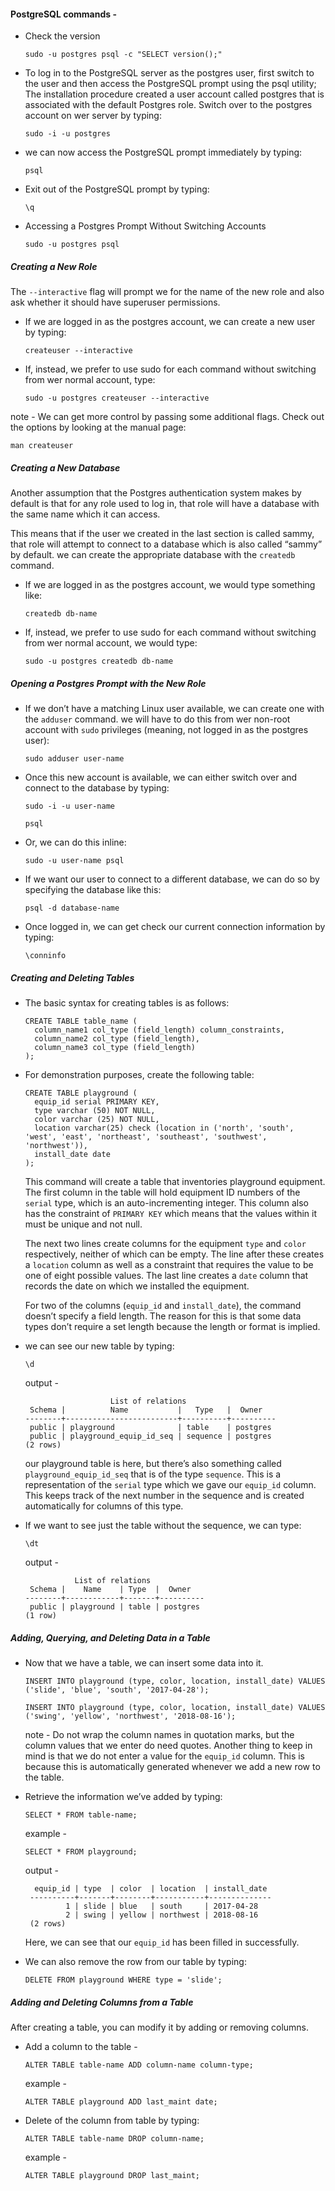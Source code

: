 
#### **PostgreSQL commands -** 
* Check the version
    ```
    sudo -u postgres psql -c "SELECT version();"
    ```

* To log in to the PostgreSQL server as the postgres user,
 first switch to the user and then access the PostgreSQL 
 prompt using the psql utility;
 The installation procedure created a user account called 
 postgres that is associated with the default Postgres role.
 Switch over to the postgres account on wer server by typing:
   ```
   sudo -i -u postgres
   ```

* we can now access the PostgreSQL prompt immediately by typing:
  ```
  psql 
  ```

* Exit out of the PostgreSQL prompt by typing:
  ```
  \q
  ```

* Accessing a Postgres Prompt Without Switching Accounts
  ```
  sudo -u postgres psql  
  ```

##### Creating a New Role 
  The ```--interactive``` flag will prompt we for the name of the new role and also ask whether it should have superuser permissions.

* If we are logged in as the postgres account, we can create a new user by typing: 
  ```
  createuser --interactive  
  ```


* If, instead, we prefer to use sudo for each command without switching from wer normal account, type:
  ```
  sudo -u postgres createuser --interactive  
  ```

note - We can get more control by passing some additional flags. Check out the options by looking at the manual page:
  ```
  man createuser  
  ```

##### Creating a New Database
  Another assumption that the Postgres authentication system makes by default is that for any role used to log in, that role will have a database with the same name which it can access.

  This means that if the user we created in the last section is called sammy, that role will attempt to connect to a database which is also called “sammy” by default. we can create the appropriate database with the ```createdb``` command.

* If we are logged in as the postgres account, we would type something like:
  ```
  createdb db-name
  ```

* If, instead, we prefer to use sudo for each command without switching from wer normal account, we would type:
  ```
  sudo -u postgres createdb db-name
  ```

##### Opening a Postgres Prompt with the New Role

* If we don’t have a matching Linux user available, we can create one with the ```adduser``` command. we will have to do this from wer non-root account with ```sudo``` privileges (meaning, not logged in as the postgres user):
  ```
  sudo adduser user-name
  ```

* Once this new account is available, we can either switch over and connect to the database by typing:
  ```
  sudo -i -u user-name
  ```
  ```
  psql
  ```

* Or, we can do this inline:
  ```
  sudo -u user-name psql
  ```

* If we want our user to connect to a different database, we can do so by specifying the database like this:
  ```
  psql -d database-name
  ```

* Once logged in, we can get check our current connection information by typing:
  ```
  \conninfo
  ```

##### Creating and Deleting Tables

* The basic syntax for creating tables is as follows:
  ```
  CREATE TABLE table_name (
    column_name1 col_type (field_length) column_constraints,
    column_name2 col_type (field_length),
    column_name3 col_type (field_length)
  );
  ```

* For demonstration purposes, create the following table: 
  ```
  CREATE TABLE playground (
    equip_id serial PRIMARY KEY,
    type varchar (50) NOT NULL,
    color varchar (25) NOT NULL,
    location varchar(25) check (location in ('north', 'south', 'west', 'east', 'northeast', 'southeast', 'southwest', 'northwest')),
    install_date date
  );
  ```

  This command will create a table that inventories playground equipment. The first column in the table will hold equipment ID numbers of the ```serial``` type, which is an auto-incrementing integer. This column also has the constraint of ```PRIMARY KEY``` which means that the values within it must be unique and not null.

  The next two lines create columns for the equipment ```type``` and ```color``` respectively, neither of which can be empty. The line after these creates a ```location``` column as well as a constraint that requires the value to be one of eight possible values. The last line creates a ```date``` column that records the date on which we installed the equipment.

  For two of the columns (```equip_id``` and ```install_date```), the command doesn’t specify a field length. The reason for this is that some data types don’t require a set length because the length or format is implied.

* we can see our new table by typing:
  ```
  \d
  ```

  output -
  ```
                     List of relations
   Schema |          Name           |   Type   |  Owner   
  --------+-------------------------+----------+----------
   public | playground              | table    | postgres
   public | playground_equip_id_seq | sequence | postgres
  (2 rows)
  ```

  our playground table is here, but there’s also something called ```playground_equip_id_seq``` that is of the type ```sequence```. This is a representation of the ```serial``` type which we gave our ```equip_id``` column. This keeps track of the next number in the sequence and is created automatically for columns of this type.

* If we want to see just the table without the sequence, we can type:
  ```
  \dt
  ```

  output -
  ```
             List of relations
   Schema |    Name    | Type  |  Owner   
  --------+------------+-------+----------
   public | playground | table | postgres
  (1 row)
  ```

##### Adding, Querying, and Deleting Data in a Table
* Now that we have a table, we can insert some data into it.
  ```
  INSERT INTO playground (type, color, location, install_date) VALUES ('slide', 'blue', 'south', '2017-04-28');
  ```
  ```
  INSERT INTO playground (type, color, location, install_date) VALUES ('swing', 'yellow', 'northwest', '2018-08-16');
  ```

  note - Do not wrap the column names in quotation marks, but the column values that we enter do need quotes.
  Another thing to keep in mind is that we do not enter a value for the ```equip_id``` column. This is because this is automatically generated whenever we add a new row to the table.

* Retrieve the information we’ve added by typing:
  ```
  SELECT * FROM table-name;
  ```
  example -
  ```
  SELECT * FROM playground;
  ```

  output - 
  ```
    equip_id | type  | color  | location  | install_date 
   ----------+-------+--------+-----------+--------------
           1 | slide | blue   | south     | 2017-04-28
           2 | swing | yellow | northwest | 2018-08-16
   (2 rows)
  ```

  Here, we can see that our ```equip_id``` has been filled in successfully.

* We can also remove the row from our table by typing:
  ```
  DELETE FROM playground WHERE type = 'slide';
  ```

##### Adding and Deleting Columns from a Table

  After creating a table, you can modify it by adding or removing columns.

* Add a column to the table -
  ```
  ALTER TABLE table-name ADD column-name column-type;
  ```
  example -
  ```
  ALTER TABLE playground ADD last_maint date;
  ```

* Delete of the column from table by typing:
  ```
  ALTER TABLE table-name DROP column-name;
  ```
  example -
  ```
  ALTER TABLE playground DROP last_maint;
  ```